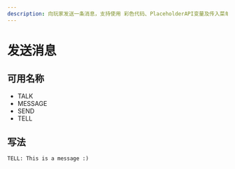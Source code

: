 ```yaml
---
description: 向玩家发送一条消息，支持使用 彩色代码、PlaceholderAPI变量及传入菜单的参数
---
```


# 发送消息

## 可用名称

* TALK
* MESSAGE
* SEND
* TELL

## 写法

```
TELL: This is a message :)
```

